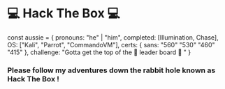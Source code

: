 # :computer: Hack The Box :computer:


 const aussie = {
   pronouns: "he" | "him",
   completed: [Illumination, Chase],
   OS: ["Kali", "Parrot", "CommandoVM"],
   certs: {
                        sans: "560"
                              "530"
                              "460"
                              "415"
                      },
  challenge: "Gotta get the top of the :clinking_glasses: leader board :clinking_glasses: "
 }

### Please follow my adventures down the rabbit hole known as Hack The Box ! 
